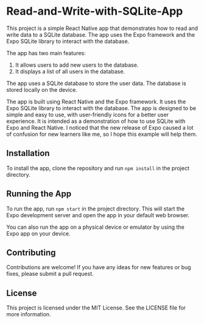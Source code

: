 # Read-and-Write-with-SQLite-App

This project is a simple React Native app that demonstrates how to read and write data to a SQLite database. The app uses the Expo framework and the Expo SQLite library to interact with the database.

The app has two main features:

1. It allows users to add new users to the database.
2. It displays a list of all users in the database.

The app uses a SQLite database to store the user data. The database is stored locally on the device.

The app is built using React Native and the Expo framework. It uses the Expo SQLite library to interact with the database.
The app is designed to be simple and easy to use, with user-friendly icons for a better user experience. It is intended as a demonstration of how to use SQLite with Expo and React Native. I noticed that the new release of Expo caused a lot of confusion for new learners like me, so I hope this example will help them.

## Installation

To install the app, clone the repository and run `npm install` in the project directory.

## Running the App

To run the app, run `npm start` in the project directory. This will start the Expo development server and open the app in your default web browser.

You can also run the app on a physical device or emulator by using the Expo app on your device.

## Contributing

Contributions are welcome! If you have any ideas for new features or bug fixes, please submit a pull request.

## License

This project is licensed under the MIT License. See the LICENSE file for more information.

